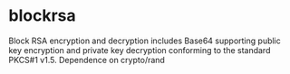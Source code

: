 # blockrsa
Block RSA encryption and decryption includes Base64 supporting public key encryption and private key decryption conforming to the standard PKCS#1 v1.5. Dependence on crypto/rand
